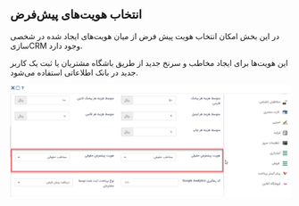 ## انتخاب هویت‌های پیش‌فرض



در این بخش امکان انتخاب هویت پیش فر‌ض از میان هویت‌های ایجاد شده در شخصی سازیCRM وجود دارد.

این هویت‌ها برای ایجاد مخاطب و سرنخ جدید از طریق باشگاه مشتریان یا ثبت یک کاربر جدید در بانک اطلاعاتی استفاده می‌شود.

![](Hoviat-pishfarz.png)

